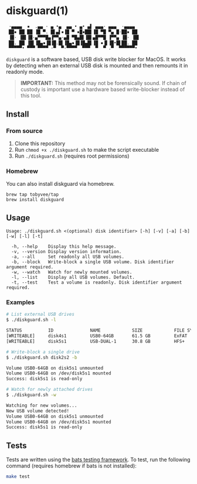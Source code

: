 # diskguard(1)

```bash
 ·▄▄▄▄  ▪  .▄▄ · ▄ •▄  ▄▄ • ▄• ▄▌ ▄▄▄· ▄▄▄  ·▄▄▄▄  
 ██▪ ██ ██ ▐█ ▀. █▌▄▌▪▐█ ▀ ▪█▪██▌▐█ ▀█ ▀▄ █·██▪ ██ 
 ▐█· ▐█▌▐█·▄▀▀▀█▄▐▀▀▄·▄█ ▀█▄█▌▐█▌▄█▀▀█ ▐▀▀▄ ▐█· ▐█▌
 ██. ██ ▐█▌▐█▄▪▐█▐█.█▌▐█▄▪▐█▐█▄█▌▐█ ▪▐▌▐█•█▌██. ██ 
 ▀▀▀▀▀• ▀▀▀ ▀▀▀▀ ·▀  ▀·▀▀▀▀  ▀▀▀  ▀  ▀ .▀  ▀▀▀▀▀▀•
```

`diskguard` is a software based, USB disk write blocker for MacOS. It works by detecting when an external USB disk is mounted and then remounts it in readonly mode.

> **IMPORTANT:** This method may not be forensically sound. If chain of custody is important use a hardware based write-blocker instead of this tool. 

## Install

### From source

1. Clone this repository
2. Run `chmod +x ./diskguard.sh` to make the script executable
3. Run `./diskguard.sh` (requires root permissions)

### Homebrew

You can also install diskguard via homebrew.

```
brew tap tobyvee/tap
brew install diskguard
```

## Usage

```
Usage: ./diskguard.sh <(optional) disk identifier> [-h] [-v] [-a] [-b] [-w] [-l] [-t]

  -h, --help    Display this help message.
  -v, --version Display version information.
  -a, --all     Set readonly all USB volumes.
  -b, --block   Write-block a single USB volume. Disk identifier argument required.
  -w, --watch   Watch for newly mounted volumes.
  -l, --list    Display all USB volumes. Default.
  -t, --test    Test a volume is readonly. Disk identifier argument required.
```

### Examples

```bash
# List external USB drives
$ ./diskguard.sh -l

STATUS          ID              NAME            SIZE            FILE SYSTEM             MOUNT
[WRITEABLE]     disk4s1         USB0-64GB       61.5 GB         ExFAT                   /Volumes/USB0-64GB
[WRITEABLE]     disk5s1         USB-DUAL-1      30.8 GB         HFS+                    /Volumes/USB-DUAL-1
```

```bash
# Write-block a single drive
$ ./diskguard.sh disk2s2 -b

Volume USB0-64GB on disk5s1 unmounted
Volume USB0-64GB on /dev/disk5s1 mounted
Success: disk5s1 is read-only
```

```bash
# Watch for newly attached drives
$ ./diskguard.sh -w

Watching for new volumes...
New USB volume detected!
Volume USB0-64GB on disk5s1 unmounted
Volume USB0-64GB on /dev/disk5s1 mounted
Success: disk5s1 is read-only
```

## Tests

Tests are written using the [bats testing framework](https://github.com/bats-core/bats-core). To test, run the following command (requires homebrew if bats is not installed):

```bash
make test
```


